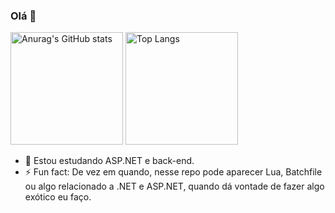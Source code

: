 ### Olá 👋

<div>
    <img height="180em" src="https://github-readme-stats-dpc-profile.vercel.app/api?username=dpc-profile&count_private=true&show_icons=true&theme=radical" alt="Anurag's GitHub stats">
    <img height="180em" src="https://github-readme-stats-dpc-profile.vercel.app/api/top-langs?username=dpc-profile&layout=compact&theme=radical&hide=html,css" alt="Top Langs">
</div>

- 🌱 Estou estudando ASP.NET e back-end.
- ⚡ Fun fact: De vez em quando, nesse repo pode aparecer Lua, Batchfile ou algo relacionado a .NET e ASP.NET, quando dá vontade de fazer algo exótico eu faço.
